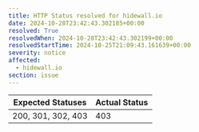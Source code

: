 ```yaml
---
title: HTTP Status resolved for hidewall.io
date: 2024-10-28T23:42:43.302185+00:00
resolved: True
resolvedWhen: 2024-10-28T23:42:43.302199+00:00
resolvedStartTime: 2024-10-25T21:09:43.161639+00:00
severity: notice
affected:
  - hidewall.io
section: issue
---
```


| Expected Statuses | Actual Status  |
|-------------------|----------------|
| 200, 301, 302, 403 | 403 |
